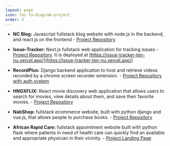 ```yaml
---
layout: page
icon: fas fa-diagram-project
order: 2
---
```


- **NC Blog:** Javascript fullstack blog website with node.js in the backend, and react.js on the frontend - [Project Repository](https://github.com/nabil2i/ncblog)

- **Issue-Tracker:** Next.js fullstack web application for tracking issues - [Project Repository](https://github.com/nabil2i/issue-tracker). It is deployed at [https://issue-tracker-ten-nu.vercel.app/](https://issue-tracker-ten-nu.vercel.app/)

- **RecordPlus:** Django backend application to host and retrieve videos recorded by a chrome screen recorder extension. - [Project Repository with auth system](https://github.com/nabil2i/record-plus) 

<!-- - [Initial and Deprecated Repository](https://github.com/nabil2i/recordplus) -->

- **HNGXFLIX:** React movie discovery web application that allows users to search for movies, view details about them, and save their favorite movies. - [Project Repository](https://github.com/nabil2i/hngxflix)

- **NabShop:** fullstack ecommerce website, built with python django and vue.js, that allows people to purchase books. - [Project Repository](https://github.com/nabil2i/nabshop)

- **African Rapid Care:** fullstack appointment website built with python flask where patients in need of health care can quickly find an available and appropriate physician in their vicinity. - [Project Landing Page](https://nabil2i.github.io/arc-page)
